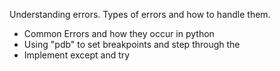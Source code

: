 Understanding errors. Types of errors and how to handle them.

- Common Errors and how they occur in python
- Using "pdb" to set breakpoints and step through the 
- Implement except and try 